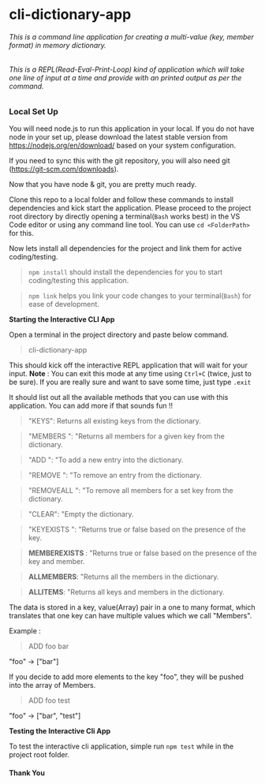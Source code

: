 # cli-dictionary-app

###### This is a command line application for creating a multi-value (key, member format) in memory dictionary.
###### This is a REPL(Read-Eval-Print-Loop) kind of application which will take one line of input at a time and provide with an printed output as per the command.

### Local Set Up

You will need node.js to run this application in your local. If you do not have node in your set up, please download the latest stable version from https://nodejs.org/en/download/ based on your system configuration.

If you need to sync this with the git repository, you will also need git (https://git-scm.com/downloads). 

Now that you have node & git, you are pretty much ready.

Clone this repo to a local folder and follow these commands to install dependencies and kick start the application.
Please proceed to the project root directory by directly opening a terminal(`Bash` works best) in the VS Code editor or using any command line tool. 
You can use `cd <FolderPath>` for this.

Now lets install all dependencies for the project and link them for active coding/testing.

> `npm install` should install the dependencies for you to start coding/testing this application.

> `npm link` helps you link your code changes to your terminal(`Bash`) for ease of development.

**Starting the Interactive CLI App**

Open a terminal in the project directory and paste below command.

> cli-dictionary-app

This should kick off the interactive REPL application that will wait for your input. 
**Note** : You can exit this mode at any time using `Ctrl+C` (twice, just to be sure). If you are really sure and want to save some time, just type `.exit`

It should list out all the available methods that you can use with this application. You can add more if that sounds fun !!

>"KEYS": Returns all existing keys from the dictionary.
  
>"MEMBERS <key>": "Returns all members for a given key from the dictionary.
  
>"ADD <key> <member>": "To add a new entry into the dictionary.
  
>"REMOVE <key> <member>": "To remove an entry from the dictionary.
  
>"REMOVEALL <key>": "To remove all members for a set key from the dictionary.
  
>"CLEAR": "Empty the dictionary.
  
>"KEYEXISTS <key>": "Returns true or false based on the presence of the key.
  
>**MEMBEREXISTS <key> <member>**: "Returns true or false based on the presence of the key and member.
  
>**ALLMEMBERS**: "Returns all the members in the dictionary.
  
>**ALLITEMS**: "Returns all keys and members in the dictionary.

The data is stored in a key, value(Array<String>) pair in a one to many format, which translates that one key can have multiple values which we call "Members".

Example : 

>ADD foo bar 

"foo" -> ["bar"]

If you decide to add more elements to the key "foo", they will be pushed into the array of Members.

>ADD foo test
  
"foo" -> ["bar", "test"]

**Testing the Interactive Cli App**

To test the interactive cli application, simple run `npm test` while in the project root folder.

#### Thank You ####


  

